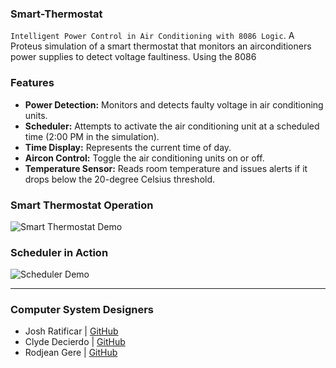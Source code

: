 ### Smart-Thermostat
`Intelligent Power Control in Air Conditioning with 8086 Logic`. A Proteus simulation of a smart thermostat that monitors an airconditioners power supplies to detect voltage faultiness. Using the 8086 

### Features 
- **Power Detection:** Monitors and detects faulty voltage in air conditioning units.
- **Scheduler:** Attempts to activate the air conditioning unit at a scheduled time (2:00 PM in the simulation).
- **Time Display:** Represents the current time of day.
- **Aircon Control:** Toggle the air conditioning units on or off.
- **Temperature Sensor:** Reads room temperature and issues alerts if it drops below the 20-degree Celsius threshold.

### Smart Thermostat Operation

![Smart Thermostat Demo](https://github.com/not-joosh/Smart-Thermostat/assets/105687297/e6efa477-4e46-43f0-a916-4f87a7a67086)

### Scheduler in Action

![Scheduler Demo](https://github.com/not-joosh/Smart-Thermostat/assets/105687297/4cead929-53c9-4596-a038-bd46cbbb1572)

---
### Computer System Designers
- Josh Ratificar | [GitHub](https://github.com/not-joosh)
- Clyde Decierdo | [GitHub](https://github.com/ccgarcia99)
- Rodjean Gere   | [GitHub](https://github.com/Ruujiii)
